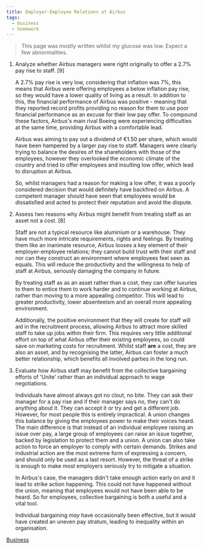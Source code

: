 ```yaml
---
title: Employer-Employee Relations at Airbus
tags:
  - business
  - homework
---
```

> This page was mostly written whilst my glucose was low. Expect a few abnormalities. 

1) Analyze whether Airbus managers were right originally to offer a 2.7% pay rise to staff. [9]
   
   A 2.7% pay rise is very low, considering that inflation was 7%, this means that Airbus were offering employees a below inflation pay rise, so they would have a lower quality of living as a result. In addition to this, the financial performance of Airbus was positive - meaning that they reported record profits providing no reason for them to use poor financial performance as an excuse for their low pay offer. To compound these factors, Airbus's main rival Boeing were experiencing difficulties at the same time, providing Airbus with a comfortable lead. 
   
   Airbus was aiming to pay out a dividend of €1.50 per share, which would have been hampered by a larger pay rise to staff. Managers were clearly trying to balance the desires of the shareholders with those of the employees, however they overlooked the economic climate of the country and tried to offer employees and insulting low offer, which lead to disruption at Airbus. 
   
   So, whilst managers had a reason for making a low offer, it was a poorly considered decision that would definitely have backfired on Airbus. A competent manager should have seen that employees would be dissatisfied and acted to protect their reputation and avoid the dispute.

2) Assess two reasons why Airbus might benefit from treating staff as an asset not a cost. [8]
   
   Staff are not a typical resource like aluminium or a warehouse. They have much more intricate requirements, rights and feelings. By treating them like an inanimate resource, Airbus looses a key element of their employer-employee relations; they cannot build trust with their staff and nor  can they construct an environment where employees feel seen as equals. This will reduce the productivity and the willingness to help of staff at Airbus, seriously damaging the company in future. 
   
   By treating staff as as an asset rather than a cost, they can offer luxuries to them to entice them to work harder and to continue working at Airbus, rather than moving to a more appealing competitor. This will lead to greater productivity, lower absenteeism and an overall more appealing environment. 
   
   Additionally, the positive environment that they will create for staff will aid in the recruitment process, allowing Airbus to attract more skilled staff to take up jobs within their firm. This requires very little additional effort on top of what Airbus offer their existing employees, so could save on marketing costs for recruitment. Whilst staff **are** a cost, they are also an asset, and by recognising the latter, Airbus can foster a much better relationship, which benefits all involved parties in the long run.

3) Evaluate how Airbus staff may benefit from the collective bargaining efforts of 'Unite' rather than an individual approach to wage negotiations.
   
   Individuals have almost always got no clout, no bite. They can ask their manager for a pay rise and if their manager says no, they can't do anything about it. They can accept it or try and get a different job. However, for most people this is entirely impractical. A union changes this balance by giving the employees power to make their voices heard. The main difference is that instead of an individual employee raising an issue over pay, a large group of employees can raise an issue together, backed by legislation to protect them and a union. A union can also take action to force an employer to comply with certain demands. Strikes and industrial action are the most extreme form of expressing a concern, and should only be used as a last resort. However, the threat of a strike is enough to make most employers seriously try to mitigate a situation. 
   
   In Airbus's case, the managers didn't take enough action early on and it lead to strike action happening. This could not have happened without the union, meaning that employees would not have been able to be heard. So for employees, collective bargaining is both a useful and a vital tool. 
   
   Individual bargaining *may* have occasionally been effective, but it would have created an uneven pay stratum, leading to inequality within an organisation. 



[Business](/Business)